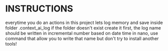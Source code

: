 # INSTRUCTIONS
everytime you do an actions in this project lets log memory and save inside folder .context_ai_log if the folder doesn't exist create it first, the log name should be written in incremental number based on date time in nano, use command that allow you to write that name but don't try to install another tools!